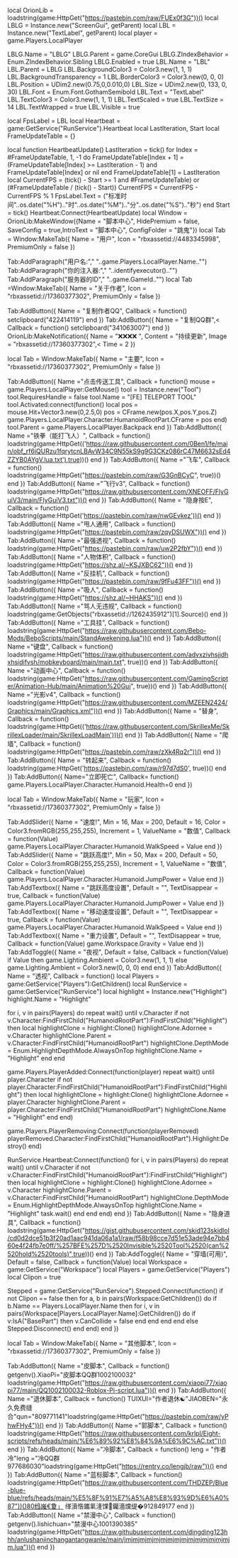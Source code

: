 local OrionLib = loadstring(game:HttpGet("https://pastebin.com/raw/FUEx0f3G"))()
local LBLG = Instance.new("ScreenGui", getParent)
local LBL = Instance.new("TextLabel", getParent)
local player = game.Players.LocalPlayer

LBLG.Name = "LBLG"
LBLG.Parent = game.CoreGui
LBLG.ZIndexBehavior = Enum.ZIndexBehavior.Sibling
LBLG.Enabled = true
LBL.Name = "LBL"
LBL.Parent = LBLG
LBL.BackgroundColor3 = Color3.new(1, 1, 1)
LBL.BackgroundTransparency = 1
LBL.BorderColor3 = Color3.new(0, 0, 0)
LBL.Position = UDim2.new(0.75,0,0.010,0)
LBL.Size = UDim2.new(0, 133, 0, 30)
LBL.Font = Enum.Font.GothamSemibold
LBL.Text = "TextLabel"
LBL.TextColor3 = Color3.new(1, 1, 1)
LBL.TextScaled = true
LBL.TextSize = 14
LBL.TextWrapped = true
LBL.Visible = true

local FpsLabel = LBL
local Heartbeat = game:GetService("RunService").Heartbeat
local LastIteration, Start
local FrameUpdateTable = {}

local function HeartbeatUpdate()
	LastIteration = tick()
	for Index = #FrameUpdateTable, 1, -1 do
		FrameUpdateTable[Index + 1] = (FrameUpdateTable[Index] >= LastIteration - 1) and FrameUpdateTable[Index] or nil
	end
	FrameUpdateTable[1] = LastIteration
	local CurrentFPS = (tick() - Start >= 1 and #FrameUpdateTable) or (#FrameUpdateTable / (tick() - Start))
	CurrentFPS = CurrentFPS - CurrentFPS % 1
	FpsLabel.Text = ("标准时间"..os.date("%H").."时"..os.date("%M").."分"..os.date("%S").."秒")
end
Start = tick()
Heartbeat:Connect(HeartbeatUpdate)
local Window = OrionLib:MakeWindow({Name = "脚本中心", HidePremium = false, SaveConfig = true,IntroText = "脚本中心", ConfigFolder = "跳鬼"})
local Tab = Window:MakeTab({
    Name = "用户",
    Icon = "rbxassetid://4483345998",
    PremiumOnly = false
})

Tab:AddParagraph("用户名:"," "..game.Players.LocalPlayer.Name.."")
Tab:AddParagraph("你的注入器:"," "..identifyexecutor().."")
Tab:AddParagraph("服务器的ID"," "..game.GameId.."")
local Tab =Window:MakeTab({
	Name = "关于作者",
	Icon = "rbxassetid://17360377302",
	PremiumOnly = false
})

Tab:AddButton({
	Name = "复制作者QQ",
	Callback = function()
     setclipboard("422414119")
  	end
})
Tab:AddButton({
	Name = "复制QQ群",<
	Callback = function()
     setclipboard("341063007")
  	end
})
OrionLib:MakeNotification({
	Name = "❌️❌️❌️❌️ ",
	Content = "持续更新",
	Image = "rbxassetid://17360377302",<
	Time = 2
})

local Tab = Window:MakeTab({
    Name = "主要",
    Icon = "rbxassetid://17360377302",
    PremiumOnly = false
})

Tab:AddButton({
    Name ="点击传送工具",
    Callback = function()
    mouse = game.Players.LocalPlayer:GetMouse() tool = Instance.new("Tool") tool.RequiresHandle = false tool.Name = "[FE] TELEPORT TOOL" tool.Activated:connect(function() local pos = mouse.Hit+Vector3.new(0,2.5,0) pos = CFrame.new(pos.X,pos.Y,pos.Z) game.Players.LocalPlayer.Character.HumanoidRootPart.CFrame = pos end) tool.Parent = game.Players.LocalPlayer.Backpack
    end
})
Tab:AddButton({
    Name ="铁拳（能打飞人）",
    Callback = function()
    loadstring(game:HttpGet(('https://raw.githubusercontent.com/0Ben1/fe/main/obf_rf6iQURzu1fqrytcnLBAvW34C9N55kS9g9G3CKz086rC47M6632sEd4ZZYB0AYgV.lua.txt'),true))()
    end
})
Tab:AddButton({
    Name ="飞车",
    Callback = function()
    loadstring(game:HttpGet("https://pastebin.com/raw/G3GnBCyC", true))()
    end
})
Tab:AddButton({
    Name ="飞行v3",
    Callback = function()
    loadstring(game:HttpGet("https://raw.githubusercontent.com/XNEOFF/FlyGuiV3/main/FlyGuiV3.txt"))()
    end
})
Tab:AddButton({
    Name = "隐身按E",
	Callback = function()
	 loadstring(game:HttpGet('https://pastebin.com/raw/nwGEvkez'))()
	end
})
Tab:AddButton({
    Name ="甩人通用",
    Callback = function()
    loadstring(game:HttpGet("https://pastebin.com/raw/zqyDSUWX"))()
    end
})
Tab:AddButton({
    Name ="最强透视",
    Callback = function()
    loadstring(game:HttpGet("https://pastebin.com/raw/uw2P2fbY"))()
    end
})
Tab:AddButton({
    Name ="人物体积",
    Callback = function()
    loadstring(game:HttpGet("https://shz.al/~KSJXBC62"))()
    end
})
Tab:AddButton({
    Name ="反挂机",
    Callback = function()
    loadstring(game:HttpGet("https://pastebin.com/raw/9fFu43FF"))()
    end
})
Tab:AddButton({
    Name ="吸人",
    Callback = function()
    loadstring(game:HttpGet("https://shz.al/~HHAKS"))()
    end
})
Tab:AddButton({
    Name ="骂人无违规",
    Callback = function()
    loadstring(game:GetObjects("rbxassetid://1262435912")[1].Source)()
    end
})
Tab:AddButton({
    Name ="工具挂",
    Callback = function()
    loadstring(game:HttpGet("https://raw.githubusercontent.com/Bebo-Mods/BeboScripts/main/StandAwekening.lua"))()
    end
})
Tab:AddButton({
    Name ="键盘",
    Callback = function()
    loadstring(game:HttpGet("https://raw.githubusercontent.com/advxzivhsjjdhxhsidifvsh/mobkeyboard/main/main.txt", true))()
    end
})
Tab:AddButton({
    Name ="动画中心",
    Callback = function()
    loadstring(game:HttpGet("https://raw.githubusercontent.com/GamingScripter/Animation-Hub/main/Animation%20Gui", true))()
    end
})
Tab:AddButton({
    Name ="光影v4",
    Callback = function()
    loadstring(game:HttpGet("https://raw.githubusercontent.com/MZEEN2424/Graphics/main/Graphics.xml"))()
    end
})
Tab:AddButton({
	Name = "替身",
	Callback = function()
loadstring(game:HttpGet(('https://raw.githubusercontent.com/SkrillexMe/SkrillexLoader/main/SkrillexLoadMain')))()
    end
})
Tab:AddButton({
	Name = "爬墙",
	Callback = function()
loadstring(game:HttpGet("https://pastebin.com/raw/zXk4Rq2r"))()
    end
})
Tab:AddButton({
	Name = "转起来",
	Callback = function()
      	loadstring(game:HttpGet('https://pastebin.com/raw/r97d7dS0', true))()
  	end
})
Tab:AddButton({
    Name="立即死亡",
    Callback= function()
        game.Players.LocalPlayer.Character.Humanoid.Health=0
    end
})

local Tab = Window:MakeTab({
    Name = "玩家",
    Icon = "rbxassetid://17360377302",
    PremiumOnly = false
})

Tab:AddSlider({
	Name = "速度!",
	Min = 16,
	Max = 200,
	Default = 16,
	Color = Color3.fromRGB(255,255,255),
	Increment = 1,
	ValueName = "数值",
	Callback = function(Value)
		game.Players.LocalPlayer.Character.Humanoid.WalkSpeed = Value
	end
})
Tab:AddSlider({
	Name = "跳跃高度!",
	Min = 50,
	Max = 200,
	Default = 50,
	Color = Color3.fromRGB(255,255,255),
	Increment = 1,
	ValueName = "数值",
	Callback = function(Value)
		game.Players.LocalPlayer.Character.Humanoid.JumpPower = Value
	end
})
Tab:AddTextbox({
	Name = "跳跃高度设置",
	Default = "",
	TextDisappear = true,
	Callback = function(Value)
		game.Players.LocalPlayer.Character.Humanoid.JumpPower = Value
	end
})
Tab:AddTextbox({
	Name = "移动速度设置",
	Default = "",
	TextDisappear = true,
	Callback = function(Value)
		game.Players.LocalPlayer.Character.Humanoid.WalkSpeed = Value
	end
})
Tab:AddTextbox({
	Name = "重力设置",
	Default = "",
	TextDisappear = true,
	Callback = function(Value)
		game.Workspace.Gravity = Value
	end
})
Tab:AddToggle({
	Name = "夜视",
	Default = false,
	Callback = function(Value)
		if Value then
		    game.Lighting.Ambient = Color3.new(1, 1, 1)
		else
		    game.Lighting.Ambient = Color3.new(0, 0, 0)
		end
	end
})
Tab:AddButton({
	Name = "透视",
	Callback = function()
	local Players = game:GetService("Players"):GetChildren()
local RunService = game:GetService("RunService")
local highlight = Instance.new("Highlight")
highlight.Name = "Highlight"

for i, v in pairs(Players) do
    repeat wait() until v.Character
    if not v.Character:FindFirstChild("HumanoidRootPart"):FindFirstChild("Highlight") then
        local highlightClone = highlight:Clone()
        highlightClone.Adornee = v.Character
        highlightClone.Parent = v.Character:FindFirstChild("HumanoidRootPart")
        highlightClone.DepthMode = Enum.HighlightDepthMode.AlwaysOnTop
        highlightClone.Name = "Highlight"
    end
end

game.Players.PlayerAdded:Connect(function(player)
    repeat wait() until player.Character
    if not player.Character:FindFirstChild("HumanoidRootPart"):FindFirstChild("Highlight") then
        local highlightClone = highlight:Clone()
        highlightClone.Adornee = player.Character
        highlightClone.Parent = player.Character:FindFirstChild("HumanoidRootPart")
        highlightClone.Name = "Highlight"
    end
end)

game.Players.PlayerRemoving:Connect(function(playerRemoved)
    playerRemoved.Character:FindFirstChild("HumanoidRootPart").Highlight:Destroy()
end)

RunService.Heartbeat:Connect(function()
    for i, v in pairs(Players) do
        repeat wait() until v.Character
        if not v.Character:FindFirstChild("HumanoidRootPart"):FindFirstChild("Highlight") then
            local highlightClone = highlight:Clone()
            highlightClone.Adornee = v.Character
            highlightClone.Parent = v.Character:FindFirstChild("HumanoidRootPart")
            highlightClone.DepthMode = Enum.HighlightDepthMode.AlwaysOnTop
            highlightClone.Name = "Highlight"
            task.wait()
        end
end
end)
	end 
})
Tab:AddButton({
  Name = "隐身道具",
  Callback = function()
    loadstring(game:HttpGet("https://gist.githubusercontent.com/skid123skidlol/cd0d2dce51b3f20ad1aac941da06a1a1/raw/f58b98cce7d51e53ade94e7bb460e4f24fb7e0ff/%257BFE%257D%2520Invisible%2520Tool%2520(can%2520hold%2520tools)",true))()
  end
})
Tab:AddToggle({
	Name = "穿墙(可用)",
	Default = false,
	Callback = function(Value)
	local Workspace = game:GetService("Workspace")
local Players = game:GetService("Players")
local Clipon = true
 
Stepped = game:GetService("RunService").Stepped:Connect(function()
	if not Clipon == false then
		for a, b in pairs(Workspace:GetChildren()) do
        if b.Name == Players.LocalPlayer.Name then
        for i, v in pairs(Workspace[Players.LocalPlayer.Name]:GetChildren()) do
        if v:IsA("BasePart") then
        v.CanCollide = false
        end end end end
	else
		Stepped:Disconnect()
	end
end)
    end
})

local Tab = Window:MakeTab({
    Name = "其他脚本",
    Icon = "rbxassetid://17360377302",
    PremiumOnly = false
})

Tab:AddButton({
    Name ="皮脚本",
    Callback = function()
    getgenv().XiaoPi="皮脚本QQ群1002100032"                                     loadstring(game:HttpGet("https://raw.githubusercontent.com/xiaopi77/xiaopi77/main/QQ1002100032-Roblox-Pi-script.lua"))()
    end
})
Tab:AddButton({
    Name ="退休脚本",
    Callback = function()
    TUIXUI="作者退休☯︎"JIAOBEN="永久免费缝合"qun="809771141"loadstring(game:HttpGet("https://pastebin.com/raw/yPhwFHy4"))()
    end
})
Tab:AddButton({
    Name ="郭脚本",
    Callback = function()
    loadstring(game:HttpGet("https://raw.githubusercontent.com/krlpl/Eight-scripts/refs/heads/main/%E6%89%92%E8%84%9A%E6%9C%AC.txt"))()
    end
})
Tab:AddButton({
    Name ="冷脚本",
    Callback = function()
    leng = "作者冷"leng ="冷QQ群 977686030"loadstring(game:HttpGet("https://rentry.co/lengjb/raw"))()
    end
})
Tab:AddButton({
    Name ="蓝标脚本",
    Callback = function()
    loadstring(game:HttpGet("https://raw.githubusercontent.com/THDZEP/Blue-blue-blue/refs/heads/main/%E5%8F%91%E7%A5%A8%E8%93%9D%E6%A0%87"))()80绉嶉€夐」 缂濆悎鑴氭湰馃钃濇爣缇�912849177
    end
})
Tab:AddButton({
    Name ="禁漫中心",
    Callback = function()
    getgenv().lishichuan="禁漫中心1001390385" loadstring(game:HttpGet("https://raw.githubusercontent.com/dingding123hhh/anlushanjinchangantangwanle/main/jmjmjmjmjmjmjmjmjmjmjmjmjmjmjmjm.lua"))()
    end
})
